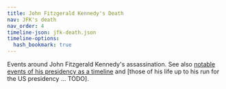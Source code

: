 ```yaml
---
title: John Fitzgerald Kennedy's Death
nav: JFK's death
nav_order: 4
timeline-json: jfk-death.json
timeline-options: 
  hash_bookmark: true
---
```


Events around John Fitzgerald Kennedy's assassination. See also [notable events of his presidency as a timeline](./) and [those of his life up to his run for the US presidency ... TODO].